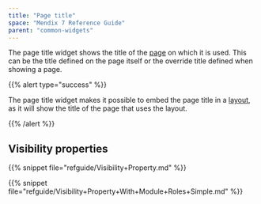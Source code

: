 ```yaml
---
title: "Page title"
space: "Mendix 7 Reference Guide"
parent: "common-widgets"
---
```



The page title widget shows the title of the [page](page) on which it is used. This can be the title defined on the page itself or the override title defined when showing a page.

{{% alert type="success" %}}

The page title widget makes it possible to embed the page title in a [layout](layout), as it will show the title of the page that uses the layout.

{{% /alert %}}

## Visibility properties

{{% snippet file="refguide/Visibility+Property.md" %}}

{{% snippet file="refguide/Visibility+Property+With+Module+Roles+Simple.md" %}}
